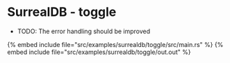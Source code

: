 # SurrealDB - toggle

* TODO: The error handling should be improved

{% embed include file="src/examples/surrealdb/toggle/src/main.rs" %}
{% embed include file="src/examples/surrealdb/toggle/out.out" %}


